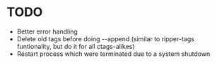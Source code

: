 # TODO

* Better error handling
* Delete old tags before doing --append (similar to ripper-tags funtionality, but do it for all ctags-alikes)
* Restart process which were terminated due to a system shutdown
